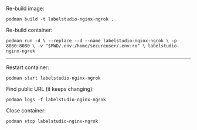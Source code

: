 Re-build image:

`podman build -t labelstudio-nginx-ngrok .`

Re-build container:

`podman run -d \
  --replace
  --d
  --name labelstudio-nginx-ngrok \
  -p 8080:8080 \
  -v "$PWD/.env:/home/secureuser/.env:ro" \
  labelstudio-nginx-ngrok
`

---

Restart container:

`podman start labelstudio-nginx-ngrok`

Find public URL (it keeps changing):

`podman logs -f labelstudio-nginx-ngrok`

Close container:

`podman stop labelstudio-nginx-ngrok`